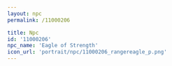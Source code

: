 ```yaml
---
layout: npc
permalink: /11000206

title: Npc
id: '11000206'
npc_name: 'Eagle of Strength'
icon_url: 'portrait/npc/11000206_rangereagle_p.png'
---
```

